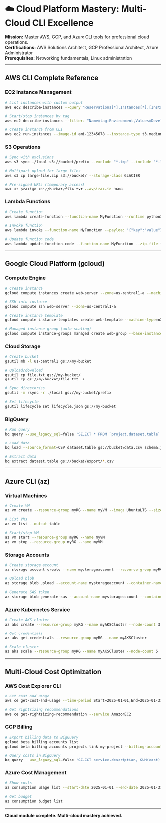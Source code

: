 # ☁️ Cloud Platform Mastery: Multi-Cloud CLI Excellence

**Mission:** Master AWS, GCP, and Azure CLI tools for professional cloud operations.  
**Certifications:** AWS Solutions Architect, GCP Professional Architect, Azure Administrator  
**Prerequisites:** Networking fundamentals, Linux administration

---

## AWS CLI Complete Reference

### EC2 Instance Management
```bash
# List instances with custom output
aws ec2 describe-instances --query 'Reservations[*].Instances[*].[InstanceId,State.Name,PrivateIpAddress,Tags[?Key==`Name`].Value|[0]]' --output table

# Start/stop instances by tag
aws ec2 describe-instances --filters "Name=tag:Environment,Values=Development" --query 'Reservations[*].Instances[*].InstanceId' --output text | xargs aws ec2 stop-instances --instance-ids

# Create instance from CLI
aws ec2 run-instances --image-id ami-12345678 --instance-type t3.medium --key-name my-key --security-group-ids sg-12345 --subnet-id subnet-12345 --tag-specifications 'ResourceType=instance,Tags=[{Key=Name,Value=WebServer}]'
```

### S3 Operations
```bash
# Sync with exclusions
aws s3 sync ./local s3://bucket/prefix --exclude "*.tmp" --include "*.log"

# Multipart upload for large files
aws s3 cp large-file.zip s3://bucket/ --storage-class GLACIER

# Pre-signed URLs (temporary access)
aws s3 presign s3://bucket/file.txt --expires-in 3600
```

### Lambda Functions
```bash
# Create function
aws lambda create-function --function-name MyFunction --runtime python3.11 --role arn:aws:iam::123456789012:role/lambda-role --handler lambda_function.lambda_handler --zip-file fileb://function.zip

# Invoke function
aws lambda invoke --function-name MyFunction --payload '{"key":"value"}' response.json

# Update function code
aws lambda update-function-code --function-name MyFunction --zip-file fileb://function-v2.zip
```

---

## Google Cloud Platform (gcloud)

### Compute Engine
```bash
# Create instance
gcloud compute instances create web-server --zone=us-central1-a --machine-type=n2-standard-2 --image-family=ubuntu-2204-lts --image-project=ubuntu-os-cloud

# SSH into instance
gcloud compute ssh web-server --zone=us-central1-a

# Create instance template
gcloud compute instance-templates create web-template --machine-type=n2-standard-2 --image-family=ubuntu-2204-lts

# Managed instance group (auto-scaling)
gcloud compute instance-groups managed create web-group --base-instance-name=web --template=web-template --size=3 --zone=us-central1-a
```

### Cloud Storage
```bash
# Create bucket
gsutil mb -l us-central1 gs://my-bucket

# Upload/download
gsutil cp file.txt gs://my-bucket/
gsutil cp gs://my-bucket/file.txt ./

# Sync directories
gsutil -m rsync -r ./local gs://my-bucket/prefix

# Set lifecycle
gsutil lifecycle set lifecycle.json gs://my-bucket
```

### BigQuery
```bash
# Run query
bq query --use_legacy_sql=false 'SELECT * FROM `project.dataset.table` LIMIT 10'

# Load data
bq load --source_format=CSV dataset.table gs://bucket/data.csv schema.json

# Extract data
bq extract dataset.table gs://bucket/export/*.csv
```

---

## Azure CLI (az)

### Virtual Machines
```bash
# Create VM
az vm create --resource-group myRG --name myVM --image UbuntuLTS --size Standard_D2s_v3 --admin-username azureuser --generate-ssh-keys

# List VMs
az vm list --output table

# Start/stop VM
az vm start --resource-group myRG --name myVM
az vm stop --resource-group myRG --name myVM
```

### Storage Accounts
```bash
# Create storage account
az storage account create --name mystorageaccount --resource-group myRG --location eastus --sku Standard_LRS

# Upload blob
az storage blob upload --account-name mystorageaccount --container-name mycontainer --name myblob --file ./file.txt

# Generate SAS token
az storage blob generate-sas --account-name mystorageaccount --container-name mycontainer --name myblob --permissions r --expiry 2025-12-31T23:59Z
```

### Azure Kubernetes Service
```bash
# Create AKS cluster
az aks create --resource-group myRG --name myAKSCluster --node-count 3 --enable-addons monitoring --generate-ssh-keys

# Get credentials
az aks get-credentials --resource-group myRG --name myAKSCluster

# Scale cluster
az aks scale --resource-group myRG --name myAKSCluster --node-count 5
```

---

## Multi-Cloud Cost Optimization

### AWS Cost Explorer CLI
```bash
# Get cost and usage
aws ce get-cost-and-usage --time-period Start=2025-01-01,End=2025-01-31 --granularity MONTHLY --metrics UnblendedCost --group-by Type=DIMENSION,Key=SERVICE

# Get rightsizing recommendations
aws ce get-rightsizing-recommendation --service AmazonEC2
```

### GCP Billing
```bash
# Export billing data to BigQuery
gcloud beta billing accounts list
gcloud beta billing accounts projects link my-project --billing-account=ABCDEF-123456-7890AB

# Query costs in BigQuery
bq query --use_legacy_sql=false 'SELECT service.description, SUM(cost) as total_cost FROM `project.billing.gcp_billing_export_v1` WHERE _PARTITIONDATE >= "2025-01-01" GROUP BY service.description ORDER BY total_cost DESC'
```

### Azure Cost Management
```bash
# Show costs
az consumption usage list --start-date 2025-01-01 --end-date 2025-01-31

# Get budget
az consumption budget list
```

---

**Cloud module complete. Multi-cloud mastery achieved.**